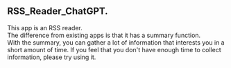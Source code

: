 ## RSS_Reader_ChatGPT. 

This app is an RSS reader.  
The difference from existing apps is that it has a summary function.  
With the summary, you can gather a lot of information that interests you in a short amount of time. If you feel that you don't have enough time to collect information, please try using it.
